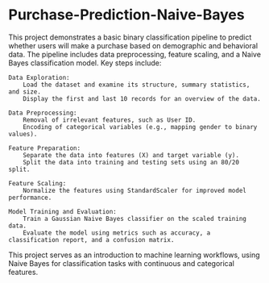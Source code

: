# Purchase-Prediction-Naive-Bayes
This project demonstrates a basic binary classification pipeline to predict whether users will make a purchase based on demographic and behavioral data. The pipeline includes data preprocessing, feature scaling, and a Naive Bayes classification model. Key steps include:

    Data Exploration:
        Load the dataset and examine its structure, summary statistics, and size.
        Display the first and last 10 records for an overview of the data.

    Data Preprocessing:
        Removal of irrelevant features, such as User ID.
        Encoding of categorical variables (e.g., mapping gender to binary values).

    Feature Preparation:
        Separate the data into features (X) and target variable (y).
        Split the data into training and testing sets using an 80/20 split.

    Feature Scaling:
        Normalize the features using StandardScaler for improved model performance.

    Model Training and Evaluation:
        Train a Gaussian Naive Bayes classifier on the scaled training data.
        Evaluate the model using metrics such as accuracy, a classification report, and a confusion matrix.

This project serves as an introduction to machine learning workflows, using Naive Bayes for classification tasks with continuous and categorical features.
